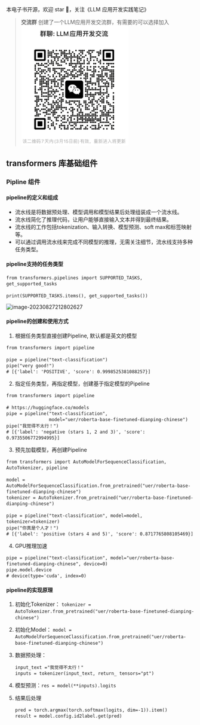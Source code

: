 本电子书开源，欢迎 star 🌟，关注《LLM 应用开发实践笔记》

> **交流群** 创建了一个LLM应用开发交流群，有需要的可以选择加入
![](../images/group.png)

## transformers 库基础组件


### Pipline 组件

#### pipeline的定义和组成

- 流水线是将数据预处理、模型调用和模型结果后处理组装成一个流水线。
- 流水线简化了推理代码，让用户能够直接输入文本并得到最终结果。
- 流水线的工作包括tokenization、输入转换、模型预测、soft max和标签映射等。
- 可以通过调用流水线来完成不同模型的推理，无需关注细节，流水线支持多种任务类型。

#### pipeline支持的任务类型

```
from transformers.pipelines import SUPPORTED_TASKS, get_supported_tasks

print(SUPPORTED_TASKS.items(), get_supported_tasks())
```

![image-20230827212802627](https://s2.loli.net/2023/08/27/bRksWOhtHNEmBof.png)

#### pipeline的创建和使用方式

1. 根据任务类型直接创建Pipeline, 默认都是英文的模型

```
from transformers import pipeline

pipe = pipeline("text-classification")
pipe("very good!")
# [{'label': 'POSITIVE', 'score': 0.9998525381088257}]
```

2. 指定任务类型，再指定模型，创建基于指定模型的Pipeline

```
from transformers import pipeline

# https://huggingface.co/models
pipe = pipeline("text-classification", 
                model="uer/roberta-base-finetuned-dianping-chinese")
pipe("我觉得不太行！")
# [{'label': 'negative (stars 1, 2 and 3)', 'score': 0.9735506772994995}]
```

3. 预先加载模型，再创建Pipeline

```
from transformers import AutoModelForSequenceClassification, AutoTokenizer, pipeline

model = AutoModelForSequenceClassification.from_pretrained("uer/roberta-base-finetuned-dianping-chinese")
tokenizer = AutoTokenizer.from_pretrained("uer/roberta-base-finetuned-dianping-chinese")

pipe = pipeline("text-classification", model=model, tokenizer=tokenizer)
pipe("你真是个人才！")
# [{'label': 'positive (stars 4 and 5)', 'score': 0.8717765808105469}]
```

4. GPU推理加速

```
pipe = pipeline("text-classification", model="uer/roberta-base-finetuned-dianping-chinese", device=0)
pipe.model.device
# device(type='cuda', index=0)
```

#### pipeline的实现原理

1. 初始化Tokenizer：  `tokenizer = AutoTokenizer.from_pretrained("uer/roberta-base-finetuned-dianping-chinese")`
2. 初始化Model： `model = AutoModelForSequenceClassification.from_pretrained("uer/roberta-base-finetuned-dianping-chinese")`

3. 数据预处理：

   ```
   input_text ="我觉得不太行！"
   inputs = tokenizer(input_text, return_ tensors="pt")
   ```

4. 模型预测：`res = model(**inputs).logits`

5. 结果后处理

   ```
   pred = torch.argmax(torch.softmax(logits, dim=-1)).item()
   result = model.config.id2label.get(pred)
   ```

   
